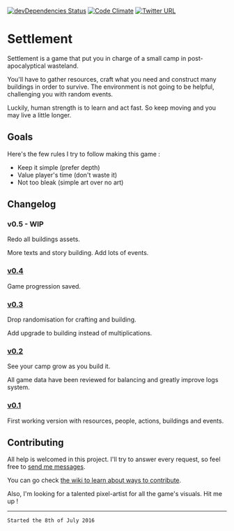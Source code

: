 [![devDependencies Status](https://david-dm.org/GMartigny/settlement/dev-status.svg)](https://david-dm.org/GMartigny/settlement?type=dev)
[![Code Climate](https://codeclimate.com/github/GMartigny/settlement/badges/gpa.svg)](https://codeclimate.com/github/GMartigny/settlement)
[![Twitter URL](https://img.shields.io/twitter/url/http/shields.io.svg?style=social&maxAge=2592000)](https://twitter.com/settlement_game)

# Settlement

Settlement is a game that put you in charge of a small camp in post-apocalyptical wasteland.

You'll have to gather resources, craft what you need and construct many buildings in order to survive.
The environment is not going to be helpful, challenging you with random events.

Luckily, human strength is to learn and act fast. So keep moving and you may live a little longer.

## Goals

Here's the few rules I try to follow making this game :
 * Keep it simple (prefer depth)
 * Value player's time (don't waste it)
 * Not too bleak (simple art over no art)


## Changelog

### v0.5 - WIP

Redo all buildings assets.

More texts and story building. Add lots of events.


### [v0.4](https://github.com/GMartigny/settlement/releases/tag/v0.4.0)

Game progression saved.


### [v0.3](https://github.com/GMartigny/settlement/releases/tag/v0.3.0)

Drop randomisation for crafting and building.

Add upgrade to building instead of multiplications.


### [v0.2](https://github.com/GMartigny/settlement/releases/tag/v0.2.0)

See your camp grow as you build it.

All game data have been reviewed for balancing and greatly improve logs system.


### [v0.1](https://github.com/GMartigny/settlement/releases/tag/v0.1.0)

First working version with resources, people, actions, buildings and events.


## Contributing

All help is welcomed in this project. I'll try to answer every request, so feel free to [send me messages](mailto:guillaume.martigny@gmail.com).

You can go check [the wiki to learn about ways to contribute](https://github.com/GMartigny/settlement/wiki).

Also, I'm looking for a talented pixel-artist for all the game's visuals. Hit me up !

***

`Started the 8th of July 2016`
